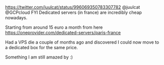 https://twitter.com/juulcat/status/996069350783307782 @juulcat @GCPcloud FYI Dedicated servers (in france) are incredibly cheap nowadays.

Starting from around 15 euro a month from here https://oneprovider.com/dedicated-servers/paris-france

Had a VPS die a couple of months ago and discovered I could now move to a dedicated box for the same price.

Something I am still amazed by :)